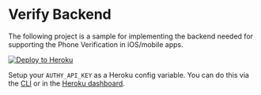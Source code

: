 # Verify Backend
The following project is a sample for implementing the backend needed for supporting the Phone Verification in iOS/mobile apps.

[![Deploy to Heroku](https://www.herokucdn.com/deploy/button.svg)](https://heroku.com/deploy?template=https://github.com/robinske/verify-server-go)

Setup your `AUTHY_API_KEY` as a Heroku config variable. You can do this via the [CLI](https://devcenter.heroku.com/articles/config-vars#managing-config-vars) or in the [Heroku dashboard](https://devcenter.heroku.com/articles/config-vars#using-the-heroku-dashboard).